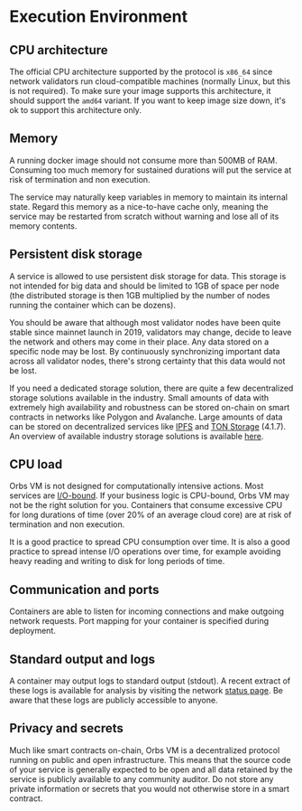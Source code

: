 # Execution Environment

## CPU architecture

The official CPU architecture supported by the protocol is `x86_64` since network validators run cloud-compatible machines (normally Linux, but this is not required). To make sure your image supports this architecture, it should support the `amd64` variant. If you want to keep image size down, it's ok to support this architecture only.

## Memory

A running docker image should not consume more than 500MB of RAM. Consuming too much memory for sustained durations will put the service at risk of termination and non execution.

The service may naturally keep variables in memory to maintain its internal state. Regard this memory as a nice-to-have cache only, meaning the service may be restarted from scratch without warning and lose all of its memory contents.

## Persistent disk storage

A service is allowed to use persistent disk storage for data. This storage is not intended for big data and should be limited to 1GB of space per node (the distributed storage is then 1GB multiplied by the number of nodes running the container which can be dozens).

You should be aware that although most validator nodes have been quite stable since mainnet launch in 2019, validators may change, decide to leave the network and others may come in their place. Any data stored on a specific node may be lost. By continuously synchronizing important data across all validator nodes, there's strong certainty that this data would not be lost.

If you need a dedicated storage solution, there are quite a few decentralized storage solutions available in the industry. Small amounts of data with extremely high availability and robustness can be stored on-chain on smart contracts in networks like Polygon and Avalanche. Large amounts of data can be stored on decentralized services like [IPFS](https://ipfs.tech/) and [TON Storage](https://ton-blockchain.github.io/docs/ton.pdf) (4.1.7). An overview of available industry storage solutions is available [here](https://ethereum.org/en/developers/docs/storage/).

## CPU load

Orbs VM is not designed for computationally intensive actions. Most services are [I/O-bound](https://stackoverflow.com/questions/868568/what-do-the-terms-cpu-bound-and-i-o-bound-mean). If your business logic is CPU-bound, Orbs VM may not be the right solution for you. Containers that consume excessive CPU for long durations of time (over 20% of an average cloud core) are at risk of termination and non execution.

It is a good practice to spread CPU consumption over time. It is also a good practice to spread intense I/O operations over time, for example avoiding heavy reading and writing to disk for long periods of time.

## Communication and ports

Containers are able to listen for incoming connections and make outgoing network requests. Port mapping for your container is specified during deployment.

## Standard output and logs

A container may output logs to standard output (stdout). A recent extract of these logs is available for analysis by visiting the network [status page](https://status.orbs.network). Be aware that these logs are publicly accessible to anyone.

## Privacy and secrets

Much like smart contracts on-chain, Orbs VM is a decentralized protocol running on public and open infrastructure. This means that the source code of your service is generally expected to be open and all data retained by the service is publicly available to any community auditor. Do not store any private information or secrets that you would not otherwise store in a smart contract.
